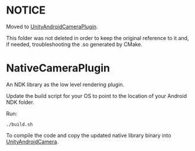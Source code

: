# NOTICE

Moved to [UnityAndroidCameraPlugin](UnityAndroidCameraPlugin).

This folder was not deleted in order to keep the original reference to it and, if needed, troubleshooting the .so generated by CMake.

# NativeCameraPlugin

An NDK library as the low level rendering plugin.

Update the build script for your OS to point to the location of your Android NDK folder.

Run:
```
./build.sh
```

To compile the code and copy the updated native library binary into [UnityAndroidCamera](UnityAndroidCamera).
